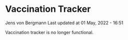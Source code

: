 Vaccination Tracker
================
Jens von Bergmann
Last updated at 01 May, 2022 - 16:51

Vaccination tracker is no longer functional.
